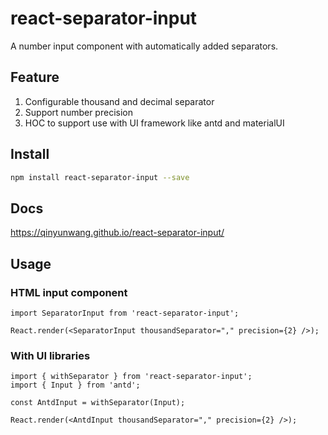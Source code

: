 # react-separator-input

A number input component with automatically added separators.

## Feature

1. Configurable thousand and decimal separator
2. Support number precision
3. HOC to support use with UI framework like antd and materialUI

## Install

```bash
npm install react-separator-input --save
```

## Docs

https://qinyunwang.github.io/react-separator-input/

## Usage

### HTML input component

```tsx | pure
import SeparatorInput from 'react-separator-input';

React.render(<SeparatorInput thousandSeparator="," precision={2} />);
```

### With UI libraries

```tsx | pure
import { withSeparator } from 'react-separator-input';
import { Input } from 'antd';

const AntdInput = withSeparator(Input);

React.render(<AntdInput thousandSeparator="," precision={2} />);
```
